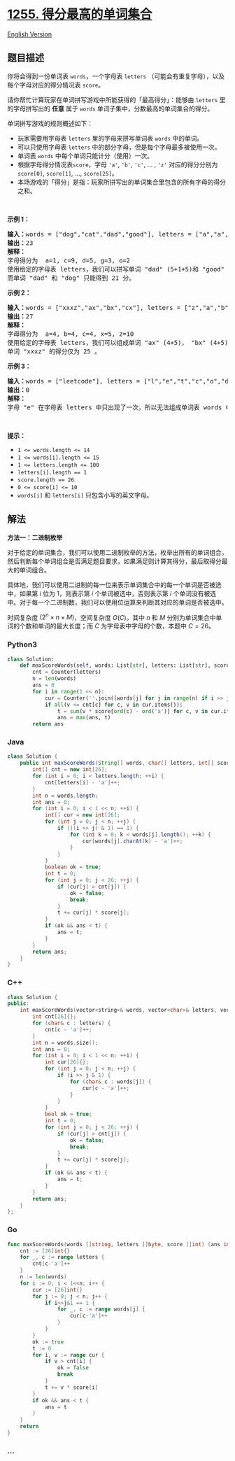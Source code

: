 # [1255. 得分最高的单词集合](https://leetcode.cn/problems/maximum-score-words-formed-by-letters)

[English Version](/solution/1200-1299/1255.Maximum%20Score%20Words%20Formed%20by%20Letters/README_EN.md)

## 题目描述

<!-- 这里写题目描述 -->

<p>你将会得到一份单词表&nbsp;<code>words</code>，一个字母表&nbsp;<code>letters</code>&nbsp;（可能会有重复字母），以及每个字母对应的得分情况表&nbsp;<code>score</code>。</p>

<p>请你帮忙计算玩家在单词拼写游戏中所能获得的「最高得分」：能够由&nbsp;<code>letters</code>&nbsp;里的字母拼写出的&nbsp;<strong>任意</strong>&nbsp;属于 <code>words</code>&nbsp;单词子集中，分数最高的单词集合的得分。</p>

<p>单词拼写游戏的规则概述如下：</p>

<ul>
	<li>玩家需要用字母表&nbsp;<code>letters</code> 里的字母来拼写单词表&nbsp;<code>words</code>&nbsp;中的单词。</li>
	<li>可以只使用字母表&nbsp;<code>letters</code> 中的部分字母，但是每个字母最多被使用一次。</li>
	<li>单词表 <code>words</code>&nbsp;中每个单词只能计分（使用）一次。</li>
	<li>根据字母得分情况表<code>score</code>，字母 <code>&#39;a&#39;</code>,&nbsp;<code>&#39;b&#39;</code>,&nbsp;<code>&#39;c&#39;</code>, ... ,&nbsp;<code>&#39;z&#39;</code> 对应的得分分别为 <code>score[0]</code>, <code>score[1]</code>,&nbsp;...,&nbsp;<code>score[25]</code>。</li>
	<li>本场游戏的「得分」是指：玩家所拼写出的单词集合里包含的所有字母的得分之和。</li>
</ul>

<p>&nbsp;</p>

<p><strong>示例 1：</strong></p>

<pre><strong>输入：</strong>words = [&quot;dog&quot;,&quot;cat&quot;,&quot;dad&quot;,&quot;good&quot;], letters = [&quot;a&quot;,&quot;a&quot;,&quot;c&quot;,&quot;d&quot;,&quot;d&quot;,&quot;d&quot;,&quot;g&quot;,&quot;o&quot;,&quot;o&quot;], score = [1,0,9,5,0,0,3,0,0,0,0,0,0,0,2,0,0,0,0,0,0,0,0,0,0,0]
<strong>输出：</strong>23
<strong>解释：</strong>
字母得分为  a=1, c=9, d=5, g=3, o=2
使用给定的字母表 letters，我们可以拼写单词 &quot;dad&quot; (5+1+5)和 &quot;good&quot; (3+2+2+5)，得分为 23 。
而单词 &quot;dad&quot; 和 &quot;dog&quot; 只能得到 21 分。</pre>

<p><strong>示例 2：</strong></p>

<pre><strong>输入：</strong>words = [&quot;xxxz&quot;,&quot;ax&quot;,&quot;bx&quot;,&quot;cx&quot;], letters = [&quot;z&quot;,&quot;a&quot;,&quot;b&quot;,&quot;c&quot;,&quot;x&quot;,&quot;x&quot;,&quot;x&quot;], score = [4,4,4,0,0,0,0,0,0,0,0,0,0,0,0,0,0,0,0,0,0,0,0,5,0,10]
<strong>输出：</strong>27
<strong>解释：</strong>
字母得分为  a=4, b=4, c=4, x=5, z=10
使用给定的字母表 letters，我们可以组成单词 &quot;ax&quot; (4+5)， &quot;bx&quot; (4+5) 和 &quot;cx&quot; (4+5) ，总得分为 27 。
单词 &quot;xxxz&quot; 的得分仅为 25 。</pre>

<p><strong>示例 3：</strong></p>

<pre><strong>输入：</strong>words = [&quot;leetcode&quot;], letters = [&quot;l&quot;,&quot;e&quot;,&quot;t&quot;,&quot;c&quot;,&quot;o&quot;,&quot;d&quot;], score = [0,0,1,1,1,0,0,0,0,0,0,1,0,0,1,0,0,0,0,1,0,0,0,0,0,0]
<strong>输出：</strong>0
<strong>解释：</strong>
字母 &quot;e&quot; 在字母表 letters 中只出现了一次，所以无法组成单词表 words 中的单词。</pre>

<p>&nbsp;</p>

<p><strong>提示：</strong></p>

<ul>
	<li><code>1 &lt;= words.length &lt;= 14</code></li>
	<li><code>1 &lt;= words[i].length &lt;= 15</code></li>
	<li><code>1 &lt;= letters.length &lt;= 100</code></li>
	<li><code>letters[i].length == 1</code></li>
	<li><code>score.length ==&nbsp;26</code></li>
	<li><code>0 &lt;= score[i] &lt;= 10</code></li>
	<li><code>words[i]</code>&nbsp;和&nbsp;<code>letters[i]</code>&nbsp;只包含小写的英文字母。</li>
</ul>

## 解法

<!-- 这里可写通用的实现逻辑 -->

**方法一：二进制枚举**

对于给定的单词集合，我们可以使用二进制枚举的方法，枚举出所有的单词组合，然后判断每个单词组合是否满足题目要求，如果满足则计算其得分，最后取得分最大的单词组合。

具体地，我们可以使用二进制的每一位来表示单词集合中的每一个单词是否被选中，如果第 $i$ 位为 $1$，则表示第 $i$ 个单词被选中，否则表示第 $i$ 个单词没有被选中。对于每一个二进制数，我们可以使用位运算来判断其对应的单词是否被选中。

时间复杂度 $(2^n \times n \times M)$，空间复杂度 $O(C)$。其中 $n$ 和 $M$ 分别为单词集合中单词的个数和单词的最大长度；而 $C$ 为字母表中字母的个数，本题中 $C=26$。

<!-- tabs:start -->

### **Python3**

<!-- 这里可写当前语言的特殊实现逻辑 -->

```python
class Solution:
    def maxScoreWords(self, words: List[str], letters: List[str], score: List[int]) -> int:
        cnt = Counter(letters)
        n = len(words)
        ans = 0
        for i in range(1 << n):
            cur = Counter(''.join([words[j] for j in range(n) if i >> j & 1]))
            if all(v <= cnt[c] for c, v in cur.items()):
                t = sum(v * score[ord(c) - ord('a')] for c, v in cur.items())
                ans = max(ans, t)
        return ans
```

### **Java**

<!-- 这里可写当前语言的特殊实现逻辑 -->

```java
class Solution {
    public int maxScoreWords(String[] words, char[] letters, int[] score) {
        int[] cnt = new int[26];
        for (int i = 0; i < letters.length; ++i) {
            cnt[letters[i] - 'a']++;
        }
        int n = words.length;
        int ans = 0;
        for (int i = 0; i < 1 << n; ++i) {
            int[] cur = new int[26];
            for (int j = 0; j < n; ++j) {
                if (((i >> j) & 1) == 1) {
                    for (int k = 0; k < words[j].length(); ++k) {
                        cur[words[j].charAt(k) - 'a']++;
                    }
                }
            }
            boolean ok = true;
            int t = 0;
            for (int j = 0; j < 26; ++j) {
                if (cur[j] > cnt[j]) {
                    ok = false;
                    break;
                }
                t += cur[j] * score[j];
            }
            if (ok && ans < t) {
                ans = t;
            }
        }
        return ans;
    }
}
```

### **C++**

```cpp
class Solution {
public:
    int maxScoreWords(vector<string>& words, vector<char>& letters, vector<int>& score) {
        int cnt[26]{};
        for (char& c : letters) {
            cnt[c - 'a']++;
        }
        int n = words.size();
        int ans = 0;
        for (int i = 0; i < 1 << n; ++i) {
            int cur[26]{};
            for (int j = 0; j < n; ++j) {
                if (i >> j & 1) {
                    for (char& c : words[j]) {
                        cur[c - 'a']++;
                    }
                }
            }
            bool ok = true;
            int t = 0;
            for (int j = 0; j < 26; ++j) {
                if (cur[j] > cnt[j]) {
                    ok = false;
                    break;
                }
                t += cur[j] * score[j];
            }
            if (ok && ans < t) {
                ans = t;
            }
        }
        return ans;
    }
};
```

### **Go**

```go
func maxScoreWords(words []string, letters []byte, score []int) (ans int) {
	cnt := [26]int{}
	for _, c := range letters {
		cnt[c-'a']++
	}
	n := len(words)
	for i := 0; i < 1<<n; i++ {
		cur := [26]int{}
		for j := 0; j < n; j++ {
			if i>>j&1 == 1 {
				for _, c := range words[j] {
					cur[c-'a']++
				}
			}
		}
		ok := true
		t := 0
		for i, v := range cur {
			if v > cnt[i] {
				ok = false
				break
			}
			t += v * score[i]
		}
		if ok && ans < t {
			ans = t
		}
	}
	return
}
```

### **...**

```

```

<!-- tabs:end -->
